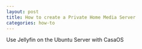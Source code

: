 ```yaml
---
layout: post
title: How to create a Private Home Media Server
categories: how-to
---
```


Use Jellyfin on the Ubuntu Server with CasaOS